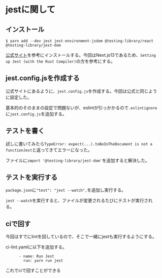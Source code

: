 # jestに関して

## インストール

```
$ yarn add --dev jest jest-environment-jsdom @testing-library/react @testing-library/jest-dom
```

[公式サイト](https://nextjs.org/docs/pages/building-your-application/optimizing/testing#jest-and-react-testing-library)を参考にインストールする。今回はNext.js13であるため、`Setting up Jest (with the Rust Compiler)`の方を参考にする。

## jest.config.jsを作成する

公式サイトにあるように、`jest.config.js`を作成する。今回は公式と同じように設定した。

基本的のそのままの設定で問題ないが、eslintが引っかかるので`.eslintignore`に`jest.config.js`を追加する。

## テストを書く

試しに書いてみたら`TypeError: expect(...).toBeInTheDocument is not a functionJest`と返ってきてエラーになった。

ファイルに`import '@testing-library/jest-dom'`を追加すると解決した。

## テストを実行する

`package.json`に`"test": "jest --watch",`を追加し実行する。

`jest --watch`を実行すると、ファイルが変更されるたびにテストが実行される。

## ciで回す

今回はすでにlintを回しているので、そこで一緒にjestも実行するようにする。

ci-lint.yamlに以下を追加する。

```
      - name: Run Jest
        run: yarn run jest
```

これでciで回すことができる
